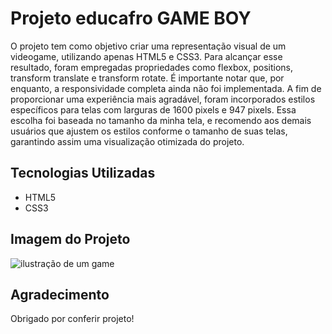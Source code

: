# Projeto educafro GAME BOY

O projeto tem como objetivo criar uma representação visual de um videogame, utilizando apenas HTML5 e CSS3. Para alcançar esse resultado, foram empregadas propriedades como flexbox, positions, transform translate e transform rotate. É importante notar que, por enquanto, a responsividade completa ainda não foi implementada. A fim de proporcionar uma experiência mais agradável, foram incorporados estilos específicos para telas com larguras de 1600 pixels e 947 pixels. Essa escolha foi baseada no tamanho da minha tela, e recomendo aos demais usuários que ajustem os estilos conforme o tamanho de suas telas, garantindo assim uma visualização otimizada do projeto.

## Tecnologias Utilizadas
- HTML5
- CSS3

 ## Imagem do Projeto
<img src="https://images2.imgbox.com/1e/37/h53K7w8r_o.png" alt="ilustração de um game"/>

## Agradecimento
Obrigado por conferir projeto!
